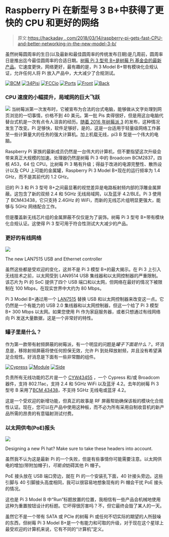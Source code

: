 # Raspberry Pi 在新型号 3 B+中获得了更快的 CPU 和更好的网络

> 原文:[https://hackaday . com/2018/03/14/raspberry-pi-gets-fast-CPU-and-better-networking-in-the-new-model-3-b/](https://hackaday.com/2018/03/14/raspberry-pi-gets-faster-cpu-and-better-networking-in-the-new-model-3-b/)

虽然树莓圆周率的生日(以及最新和最佳圆周率的传统发布日期)是几周前，圆周率日是推出迄今最佳圆周率的合适日期。[树莓 Pi 3 型号 B+是树莓 Pi 基金会的最新产品](https://www.raspberrypi.org/products/raspberry-pi-3-model-b+)。它速度更快，网络更好，最有趣的是，Pi 3 Model B+带有模块化合规认证，允许任何人将 Pi 放入产品中，大大减少了合规测试。

 [![BCM](../Images/0c99dcf79d661e1f074b3da6185ffd93.png "BCM")](https://i0.wp.com/hackaday.com/wp-content/uploads/2018/03/bcm.jpg?ssl=1)  [![34Pisi](../Images/df35ef84a5c7d4091a5f1a685aa74339.png "34Pisi")](https://i0.wp.com/hackaday.com/wp-content/uploads/2018/03/34pisi.jpg?ssl=1)  [![FCCio](../Images/15a64d71afd30aa61cdc170dda03e0b1.png "FCCio")](https://i0.wp.com/hackaday.com/wp-content/uploads/2018/03/fccio.jpg?ssl=1)  [![Ports](../Images/36f75937e36b31ba99f292fdaa9713b4.png "Ports")](https://i0.wp.com/hackaday.com/wp-content/uploads/2018/03/ports.jpg?ssl=1)  [![Front](../Images/0b9a91ab1fd20259349e98452408cd09.png "Front")](https://i0.wp.com/hackaday.com/wp-content/uploads/2018/03/front.jpg?ssl=1)  [![Back](../Images/95f1e22621efbaf8b68d03f27d082992.png "Back")](https://i0.wp.com/hackaday.com/wp-content/uploads/2018/03/back.jpg?ssl=1) 

### CPU 速度的小幅提升，局域网的巨大飞跃

[![](../Images/abecca6a95d91e42b494c12035eb7195.png)](https://hackaday.com/wp-content/uploads/2018/03/metalcan.jpg) 当树莓派第一次发布时，它被宣布为合法的台式电脑，能够做从文字处理到网页浏览的一切事情，价格不到 40 美元。第一批 Pis 卖得很好，但是用这台电脑代替台式机是一次有点令人沮丧的经历。[随着 2016 年树莓派 3](https://hackaday.com/2016/02/28/introducing-the-raspberry-pi-3/) 的发布，这种情况发生了改变。Pi 足够快，软件足够好，是的，这是一台适用于轻量级网络工作甚至一些计算量大的任务的强大计算机。加上机载无线，pi3 B 型是一个伟大的电脑。

Raspberry Pi 家族的最新成员仍然是一台伟大的计算机，但不要指望这次升级会带来真正大规模的加速。处理器仍然是树莓 Pi 3 中的 Broadcom BCM2837，四核 A53，64 位 CPU。比树莓 Pi 3 略有升级；得益于改进的电源完整性、散热设计以及 CPU 上可能的金属罐，Raspberry Pi 3 Model B+现在的运行频率为 1.4 GHz，而不是其前代的 1.2 GHz。

旧的 Pi 3 和 Pi 3 型号 B+之间最显著的视觉差异是电路板射频内部的浮雕金属屏蔽。这包含了新的双频 2.4 和 5GHz 无线局域网，以及蓝牙 4.2/BLE。Pi 3 使用了 BCM43438，它只支持 2.4GHz 的 WiFi，而新的无线芯片组明显更强大，能够与 5GHz 网络配合工作。

但是覆盖新无线芯片组的金属屏蔽不仅仅是为了装饰。树莓 Pi 3 型号 B+带有模块化合规认证。这使得 Pi 3 型可用于符合性测试大大减少的产品。

### 更好的有线网络

[![](../Images/0a4c176c0a7ab482ea6afba985da0b1c.png)](https://hackaday.com/wp-content/uploads/2018/03/lan.jpg)

The new LAN7515 USB and Ethernet controller

虽然这些都是受欢迎的变化，这并不是 Pi 3 模型 B+的最大揭示。在 Pi 3 上引入无线技术之前，以太网受到 LAN9514 USB 集线器和以太网控制器的严重限制。该芯片为 Pi 的 SoC 提供了四个 USB 端口和以太网，但网络在最好的情况下被限制在 100 Mbps，在现实世界中大约为 80 Mbps。

Pi 3 Model B+通过用一个 [LAN7515](http://www.microchip.com/wwwproducts/ProductCompare/LAN7515/LAN9514) 替换 USB 和以太网控制器来改变这一点。它仍然是一个有能力的 USB 2.0 集线器和以太网控制器，但这一个给了 Pi 3 模型 B+ 300 Mbps 以太网。如果您使用 Pi 作为家庭服务器，或者只想通过有线网络向 Pi 发送大量数据，这是一个非常好的特性。

### 罐子里是什么？

作为第一款带有射频屏蔽的树莓派，有一个明显的问题是*罐子下面是什么？*。坏消息是，移除射频屏蔽将使任何担保无效，允许 Pi 到处释放射频，并且没有希望满足合规性。好消息是下面有一些非常酷的组件。

 [![Cypress](../Images/030641adab0d7c65c2fc4f636fdfc9f5.png "Cypress")](https://i0.wp.com/hackaday.com/wp-content/uploads/2018/03/cypress.jpg?ssl=1)  [![Module](../Images/08d9465ff5bbb453fc4588076f1c0def.png "Module")](https://i0.wp.com/hackaday.com/wp-content/uploads/2018/03/module.jpg?ssl=1)  [![Side](../Images/f91fafb82604e183e2f4c9335d95e6f7.png "Side")](https://i0.wp.com/hackaday.com/wp-content/uploads/2018/03/side.jpg?ssl=1) 

负责所有无线功能的芯片是一个 [CYW43455](http://www.cypress.com/documentation/product-overviews/cyw43455-wiced-ieee-80211ac-wifi-bluetooth-41-connectivity-solution) ，一个 Cypress 和/或 Broadcom 器件，支持 802.11ac，支持 2.4 和 5GHz WiFi 以及蓝牙 4.2。去年的树莓 Pi 3 型号 B 采用了[BCM 43438](http://www.cypress.com/documentation/datasheets/cyw43438-single-chip-ieee-80211ac-bgn-macbasebandradio-integrated-bluetooth)，不支持 5GHz 无线电或蓝牙 4.2。

这是一个受欢迎的新增功能，但真正的故事是 RF 屏蔽帮助确保该板的模块化合规性认证。现在，您可以在产品中使用这种板，而不必为所有采用自制收音机的新产品所需的昂贵的有意辐射测试付费。

### 以太网供电(PoE)报头

[![](../Images/91177d82988f7415490ecf90227f4707.png)](https://hackaday.com/wp-content/uploads/2018/03/poe.jpg)

Designing a new Pi hat? Make sure to take these headers into account.

虽然我不认为这是最新 Pi 的一个失败，但是有些事情你可能需要注意。以太网供电的增加(带附加帽子)，*可能会*妨碍其他 Pi 帽子。

PoE 接头放在 USB 端口旁边，就在 Pi 的一个安装孔下面，40 针接头旁边。这些引脚与 40 引脚接头高度相同，我可以很容易地想象现有的 Pi 帽会干扰 PoE 接头的情况。

这也是 Pi 3 Model B 中“Run”标题放置的位置，我相信有一些产品会机械地使用这种为重置按钮设计的标题。它坏得很厉害吗？不，但它最终会毁了某人的一天。

虽然它不是一个带有 SATA 或 PCIe 的树莓 Pi 或任何不切实际的期望的人所鼓噪的东西，但树莓 Pi 3 Model B+是一个有能力和可取的升级，对于现在这个星球上最受欢迎的计算机来说，它有不同的“计算机”定义。